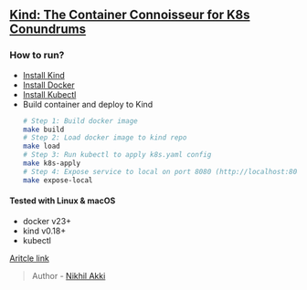 ## [Kind: The Container Connoisseur for K8s Conundrums](https://nikhilakki.in/kind-the-container-connoisseur-for-k8s-conundrums)

### How to run?

- [Install Kind](https://kind.sigs.k8s.io/docs/user/quick-start/#installation)
- [Install Docker](https://nikhilakki.in/preview/640061db28849c00086c2e2d)
- [Install Kubectl](https://kubernetes.io/docs/tasks/tools/#kubectl)
- Build container and deploy to Kind
    ```bash
    # Step 1: Build docker image
    make build
    # Step 2: Load docker image to kind repo
    make load
    # Step 3: Run kubectl to apply k8s.yaml config
    make k8s-apply
    # Step 4: Expose service to local on port 8080 (http://localhost:8080/)
    make expose-local
    ```

#### Tested with Linux & macOS 

- docker v23+
- kind v0.18+
- kubectl


[Aritcle link](https://nikhilakki.in/kind-the-container-connoisseur-for-k8s-conundrums)

> Author - [Nikhil Akki](https://nikhilakki.in)
